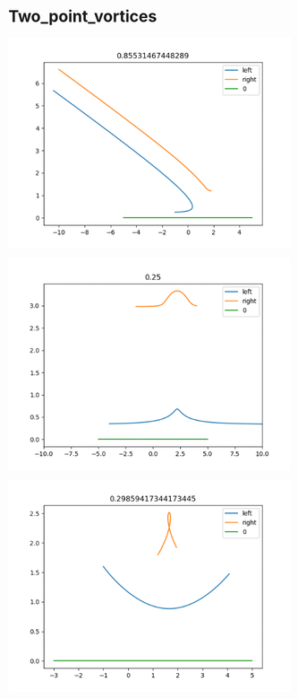 # Two_point_vortices
![](https://github.com/Enthazy/Two_point_vortices/blob/master/bif3.gif)

![](https://github.com/Enthazy/Two_point_vortices/blob/main/gif4.gif)

![](https://github.com/Enthazy/Two_point_vortices/blob/master/bif4.gif)
